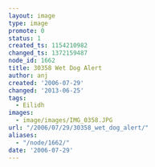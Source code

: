 ```yaml
---
layout: image
type: image
promote: 0
status: 1
created_ts: 1154210982
changed_ts: 1372159487
node_id: 1662
title: 30358 Wet Dog Alert
author: anj
created: '2006-07-29'
changed: '2013-06-25'
tags:
  - Eilidh
images:
  - image/images/IMG_0358.JPG
url: "/2006/07/29/30358_wet_dog_alert/"
aliases:
  - "/node/1662/"
date: '2006-07-29'
---
```


